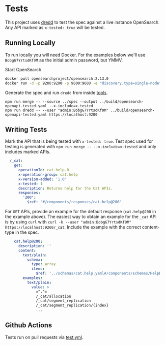 # Tests

This project uses [dredd](https://dredd.org) to test the spec against a live instance OpenSearch. Any API marked as `x-tested: true` will be tested.

## Running Locally

To run locally you will need Docker. For the examples below we'll use `BobgG7YrtsdKf9M` as the initial admin password, but YMMV.

Start OpenSearch.

```bash
docker pull opensearchproject/opensearch:2.13.0
docker run -d -p 9200:9200 -p 9600:9600 -e "discovery.type=single-node" -e "OPENSEARCH_INITIAL_ADMIN_PASSWORD=BobgG7YrtsdKf9M" opensearchproject/opensearch:2.13.0
```

Generate the spec and run `dredd` from inside [tools](../tools).

```
npm run merge -- --source ../spec --output ../build/opensearch-openapi-tested.yaml --x-include=x-tested
npm run dredd -- --user "admin:BobgG7YrtsdKf9M" ../build/opensearch-openapi-tested.yaml https://localhost:9200
```

## Writing Tests

Mark the API that is being tested with `x-tested: true`. Test spec used for testing is generated with `npm run merge -- --x-include=x-tested` and only includes marked APIs. 

```yaml
  /_cat:
    get:
      operationId: cat.help.0
      x-operation-group: cat.help
      x-version-added: '1.0'
      x-tested: 1
      description: Returns help for the Cat APIs.
      responses:
        '200':
          $ref: '#/components/responses/cat.help@200'
```

For `GET` APIs, provide an example for the default response (`cat.help@200` in the example above). The easiest way to obtain an example for the `_cat` API is by using `curl` with `curl -k --user "admin:BobgG7YrtsdKf9M" https://localhost:9200/_cat`. Include the example with the correct content-type in the spec.

```yaml
    cat.help@200:
      description: ''
      content:
        text/plain:
          schema:
            type: array
            items:
              $ref: '../schemas/cat.help.yaml#/components/schemas/HelpRecord'
        examples:
          text/plain:
            value: >
              =^.^=
              /_cat/allocation
              /_cat/segment_replication
              /_cat/segment_replication/{index}
              ...
```

## Github Actions

Tests run on pull requests via [test.yml](../.github/workflows/test.yml).
